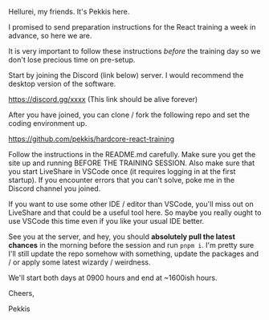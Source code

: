 Hellurei, my friends. It's Pekkis here.

I promised to send preparation instructions for the React training a week in advance, so here we are.

It is very important to follow these instructions _before_ the training day so we don't lose precious time on pre-setup.

Start by joining the Discord (link below) server. I would recommend the desktop version of the software.

https://discord.gg/xxxx (This link should be alive forever)

After you have joined, you can clone / fork the following repo and set the coding environment up.

https://github.com/pekkis/hardcore-react-training

Follow the instructions in the README.md carefully. Make sure you get the site up and running BEFORE THE TRAINING SESSION. Also make sure that you start LiveShare in VSCode once (it requires logging in at the first startup). If you encounter errors that you can't solve, poke me in the Discord channel you joined.

If you want to use some other IDE / editor than VSCode, you'll miss out on LiveShare and that could be a useful tool here. So maybe you really ought to use VSCode this time even if you like your usual IDE better.

See you at the server, and hey, you should **absolutely pull the latest chances** in the morning before the session and run `pnpm i`. I'm pretty sure I'll still update the repo somehow with something, update the packages and / or apply some latest wizardy / weirdness.

We'll start both days at 0900 hours and end at ~1600ish hours.

Cheers,

Pekkis
